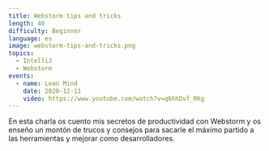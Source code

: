 ```yaml
---
title: Webstorm tips and tricks
length: 40
difficulty: Beginner
language: es
image: webstorm-tips-and-tricks.png
topics:
  - IntelliJ
  - Webstorm
events:
  - name: Lean Mind
    date: 2020-12-11
    video: https://www.youtube.com/watch?v=q6hhDvf_RKg
---
```


En esta charla os cuento mis secretos de productividad con Webstorm y os enseño un montón de trucos y consejos para sacarle el máximo partido a las herramientas y mejorar como desarrolladores.
